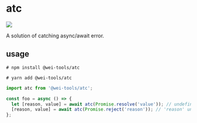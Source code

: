 # atc

![](https://img.shields.io/npm/v/@wei-tools/atc)

A solution of catching async/await error.

## usage

```shell
# npm install @wei-tools/atc
```

```shell
# yarn add @wei-tools/atc
```

```javascript
import atc from '@wei-tools/atc';

const foo = async () => {
  let [reason, value] = await atc(Promise.resolve('value')); // undefined 'value'
  [reason, value] = await atc(Promise.reject('reason')); // 'reason' undefined
};
```
